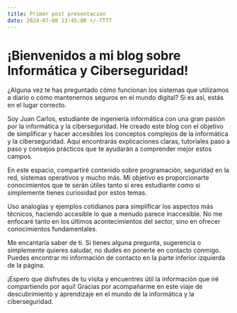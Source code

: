 ```yaml
---
title: Primer post presentación 
date: 2024-07-08 13:45:00 +/-TTTT
---
```


# ¡Bienvenidos a mi blog sobre Informática y Ciberseguridad!

¿Alguna vez te has preguntado cómo funcionan los sistemas que utilizamos a diario o cómo mantenernos seguros en el mundo digital? Si es así, estás en el lugar correcto.

Soy Juan Carlos, estudiante de ingeniería informática con una gran pasión por la informática y la ciberseguridad. He creado este blog con el objetivo de simplificar y hacer accesibles los conceptos complejos de la informática y la ciberseguridad. Aquí encontrarás explicaciones claras, tutoriales paso a paso y consejos prácticos que te ayudarán a comprender mejor estos campos.

En este espacio, compartiré contenido sobre programación, seguridad en la red, sistemas operativos y mucho más. Mi objetivo es proporcionarte conocimientos que te serán útiles tanto si eres estudiante como si simplemente tienes curiosidad por estos temas.

Uso analogías y ejemplos cotidianos para simplificar los aspectos más técnicos, haciendo accesible lo que a menudo parece inaccesible. No me enfocaré tanto en los últimos acontecimientos del sector, sino en ofrecer conocimientos fundamentales.

Me encantaría saber de ti. Si tienes alguna pregunta, sugerencia o simplemente quieres saludar, no dudes en ponerte en contacto conmigo. Puedes encontrar mi información de contacto en la parte inferior izquierda de la página.

¡Espero que disfrutes de tu visita y encuentres útil la información que iré compartiendo por aquí! Gracias por acompañarme en este viaje de descubrimiento y aprendizaje en el mundo de la informática y la ciberseguridad.